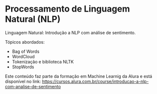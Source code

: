 # Processamento de Linguagem Natural (NLP)

Linguagem Natural: Introdução a NLP com análise de sentimento.

Tópicos abordados:
 - Bag of Words
 - WordCloud
 - Tokenização e biblioteca NLTK
 - StopWords
 
 Este conteúdo faz parte da formação em Machine Learnig da Alura e está disponível no link: 
 https://cursos.alura.com.br/course/introducao-a-nlp-com-analise-de-sentimento
